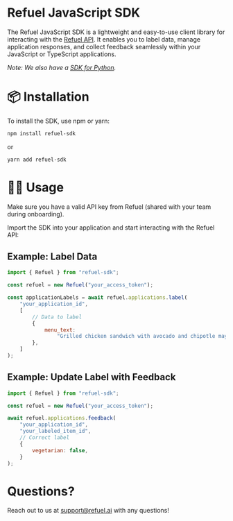 # Refuel JavaScript SDK

The Refuel JavaScript SDK is a lightweight and easy-to-use client library for interacting with the [Refuel API](https://cloud-api.refuel.ai/docs). It enables you to label data, manage application responses, and collect feedback seamlessly within your JavaScript or TypeScript applications.

_Note: We also have a [SDK for Python](https://docs.refuel.ai/python-sdk/)._

# 📦 Installation

To install the SDK, use npm or yarn:

```sh
npm install refuel-sdk
```

or

```sh
yarn add refuel-sdk
```

# 🧑‍💻 Usage

Make sure you have a valid API key from Refuel (shared with your team during onboarding).

Import the SDK into your application and start interacting with the Refuel API:

## Example: Label Data

```javascript
import { Refuel } from "refuel-sdk";

const refuel = new Refuel("your_access_token");

const applicationLabels = await refuel.applications.label(
    "your_application_id",
    [
        // Data to label
        {
            menu_text:
                "Grilled chicken sandwich with avocado and chipotle mayo",
        },
    ]
);
```

## Example: Update Label with Feedback

```javascript
import { Refuel } from "refuel-sdk";

const refuel = new Refuel("your_access_token");

await refuel.applications.feedback(
    "your_application_id",
    "your_labeled_item_id",
    // Correct label
    {
        vegetarian: false,
    }
);
```

# Questions?

Reach out to us at support@refuel.ai with any questions!
